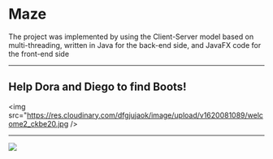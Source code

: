 # Maze
The project was implemented by using the Client-Server model based on multi-threading, written in Java for the back-end side, and JavaFX code for the front-end side
____________________________________
## Help Dora and Diego to find Boots!

<img src="https://res.cloudinary.com/dfgjujaok/image/upload/v1620081089/welcome2_ckbe20.jpg  />
____________________________________
<img src="https://res.cloudinary.com/dfgjujaok/image/upload/v1620081089/4_zcyjmy.jpg" />
